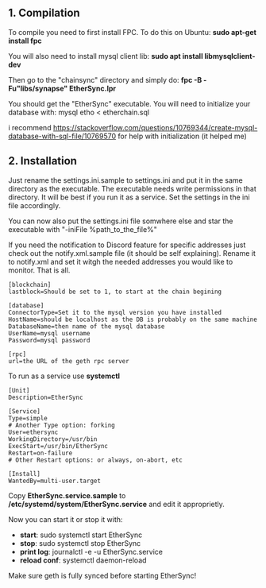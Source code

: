 ## 1. Compilation

To compile you need to first install FPC. To do this on Ubuntu:
**sudo apt-get install fpc**

You will also need to install mysql client lib: 
**sudo apt install libmysqlclient-dev**

Then go to the "chainsync" directory and simply do: 
**fpc -B -Fu"libs/synapse" EtherSync.lpr**

You should get the "EtherSync" executable. 
You will need to initialize your database with: mysql etho < etherchain.sql

i recommend https://stackoverflow.com/questions/10769344/create-mysql-database-with-sql-file/10769570 for help with initialization (it helped me)

## 2. Installation

Just rename the settings.ini.sample to settings.ini and put it in the same directory as the executable.
The executable needs write permissions in that directory. It will be best if you run it as a service.
Set the settings in the ini file accordingly.

You can now also put the settings.ini file somwhere else and star the executable with "-iniFile %path_to_the_file%"

If you need the notification to Discord feature for specific addresses just check out the notify.xml.sample file (it should be self explaining). Rename it to notify.xml and set it witgh the needed addresses you would like to monitor. That is all.

```
[blockchain]
lastblock=Should be set to 1, to start at the chain begining

[database]
ConnectorType=Set it to the mysql version you have installed 
HostName=should be localhost as the DB is probably on the same machine
DatabaseName=then name of the mysql database
UserName=mysql username
Password=mysql password

[rpc]
url=the URL of the geth rpc server
```

To run as a service use **systemctl**

```
[Unit]
Description=EtherSync

[Service]
Type=simple
# Another Type option: forking
User=ethersync
WorkingDirectory=/usr/bin
ExecStart=/usr/bin/EtherSync
Restart=on-failure
# Other Restart options: or always, on-abort, etc

[Install]
WantedBy=multi-user.target

```

Copy **EtherSync.service.sample** to **/etc/systemd/system/EtherSync.service** and edit it approprietly.

Now you can start it or stop it with:

- **start**: sudo systemctl start EtherSync
- **stop**: sudo systemctl stop EtherSync
- **print log**: journalctl -e -u EtherSync.service
- **reload conf**: systemctl daemon-reload

Make sure geth is fully synced before starting EtherSync!
